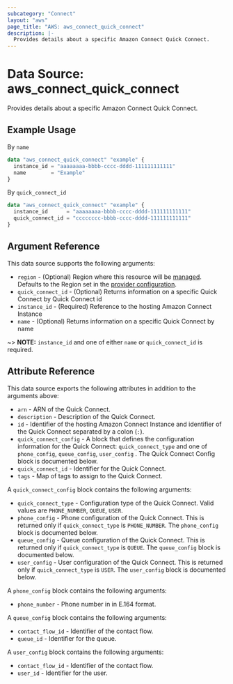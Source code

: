 ```yaml
---
subcategory: "Connect"
layout: "aws"
page_title: "AWS: aws_connect_quick_connect"
description: |-
  Provides details about a specific Amazon Connect Quick Connect.
---
```


# Data Source: aws_connect_quick_connect

Provides details about a specific Amazon Connect Quick Connect.

## Example Usage

By `name`

```terraform
data "aws_connect_quick_connect" "example" {
  instance_id = "aaaaaaaa-bbbb-cccc-dddd-111111111111"
  name        = "Example"
}
```

By `quick_connect_id`

```terraform
data "aws_connect_quick_connect" "example" {
  instance_id      = "aaaaaaaa-bbbb-cccc-dddd-111111111111"
  quick_connect_id = "cccccccc-bbbb-cccc-dddd-111111111111"
}
```

## Argument Reference

This data source supports the following arguments:

* `region` - (Optional) Region where this resource will be [managed](https://docs.aws.amazon.com/general/latest/gr/rande.html#regional-endpoints). Defaults to the Region set in the [provider configuration](https://registry.terraform.io/providers/hashicorp/aws/latest/docs#aws-configuration-reference).
* `quick_connect_id` - (Optional) Returns information on a specific Quick Connect by Quick Connect id
* `instance_id` - (Required) Reference to the hosting Amazon Connect Instance
* `name` - (Optional) Returns information on a specific Quick Connect by name

~> **NOTE:** `instance_id` and one of either `name` or `quick_connect_id` is required.

## Attribute Reference

This data source exports the following attributes in addition to the arguments above:

* `arn` - ARN of the Quick Connect.
* `description` - Description of the Quick Connect.
* `id` - Identifier of the hosting Amazon Connect Instance and identifier of the Quick Connect separated by a colon (`:`).
* `quick_connect_config` - A block that defines the configuration information for the Quick Connect: `quick_connect_type` and one of `phone_config`, `queue_config`, `user_config` . The Quick Connect Config block is documented below.
* `quick_connect_id` - Identifier for the Quick Connect.
* `tags` - Map of tags to assign to the Quick Connect.

A `quick_connect_config` block contains the following arguments:

* `quick_connect_type` - Configuration type of the Quick Connect. Valid values are `PHONE_NUMBER`, `QUEUE`, `USER`.
* `phone_config` - Phone configuration of the Quick Connect. This is returned only if `quick_connect_type` is `PHONE_NUMBER`. The `phone_config` block is documented below.
* `queue_config` - Queue configuration of the Quick Connect. This is returned only if `quick_connect_type` is `QUEUE`. The `queue_config` block is documented below.
* `user_config` - User configuration of the Quick Connect. This is returned only if `quick_connect_type` is `USER`. The `user_config` block is documented below.

A `phone_config` block contains the following arguments:

* `phone_number` - Phone number in in E.164 format.

A `queue_config` block contains the following arguments:

* `contact_flow_id` - Identifier of the contact flow.
* `queue_id` - Identifier for the queue.

A `user_config` block contains the following arguments:

* `contact_flow_id` - Identifier of the contact flow.
* `user_id` - Identifier for the user.
